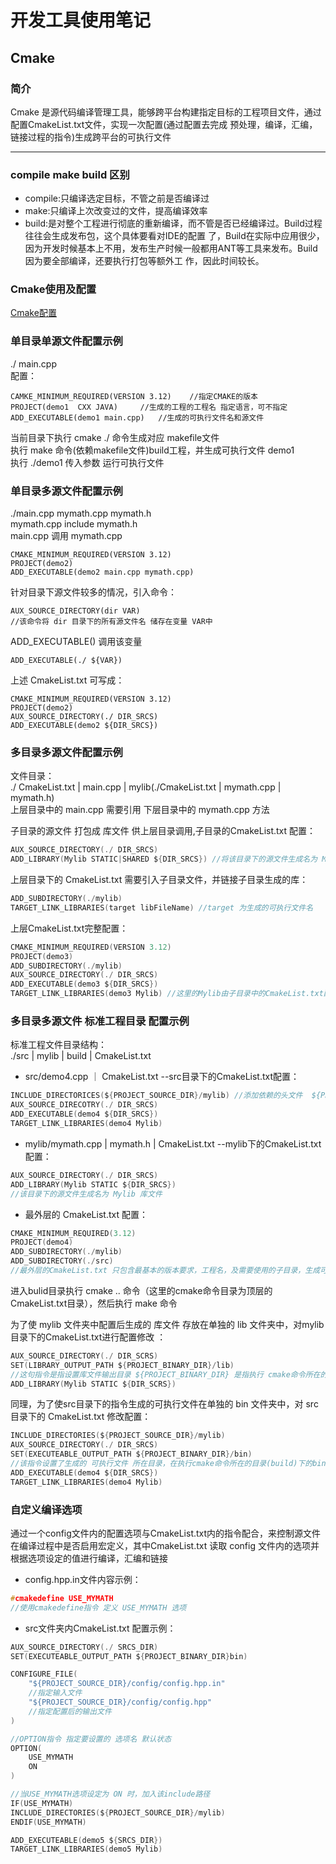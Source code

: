 # 开发工具使用笔记  
## Cmake   
### 简介   
Cmake 是源代码编译管理工具，能够跨平台构建指定目标的工程项目文件，通过配置CmakeList.txt文件，实现一次配置(通过配置去完成 预处理，编译，汇编，链接过程的指令)生成跨平台的可执行文件      

---    
### compile make build 区别     
- compile:只编译选定目标，不管之前是否编译过  
- make:只编译上次改变过的文件，提高编译效率   
- build:是对整个工程进行彻底的重新编译，而不管是否已经编译过。Build过程往往会生成发布包，这个具体要看对IDE的配置
了，Build在实际中应用很少，因为开发时候基本上不用，发布生产时候一般都用ANT等工具来发布。Build因为要全部编译，还要执行打包等额外工
作，因此时间较长。    

### Cmake使用及配置     
[Cmake配置](https://www.jianshu.com/p/c042abb42133) 
### 单目录单源文件配置示例  
./ main.cpp    
配置：   
```  
CAMKE_MINIMUM_REQUIRED(VERSION 3.12)    //指定CMAKE的版本     
PROJECT(demo1  CXX JAVA)     //生成的工程的工程名 指定语言，可不指定   
ADD_EXECUTABLE(demo1 main.cpp)   //生成的可执行文件名和源文件       
```   
当前目录下执行 cmake ./  命令生成对应 makefile文件     
执行 make 命令(依赖makefile文件)build工程，并生成可执行文件 demo1     
执行 ./demo1 传入参数    运行可执行文件   

### 单目录多源文件配置示例    
./main.cpp mymath.cpp mymath.h   
mymath.cpp include mymath.h  
main.cpp 调用 mymath.cpp    

```  
CMAKE_MINIMUM_REQUIRED(VERSION 3.12)     
PROJECT(demo2)  
ADD_EXECUTABLE(demo2 main.cpp mymath.cpp)  
```    
针对目录下源文件较多的情况，引入命令：   
``` 
AUX_SOURCE_DIRECTORY(dir VAR)   
//该命令将 dir 目录下的所有源文件名 储存在变量 VAR中    
```   
ADD_EXECUTABLE()  调用该变量    
``` 
ADD_EXECUTABLE(./ ${VAR})
```   
上述 CmakeList.txt 可写成：   
```
CMAKE_MINIMUM_REQUIRED(VERSION 3.12)   
PROJECT(demo2)    
AUX_SOURCE_DIRECTORY(./ DIR_SRCS)
ADD_EXECUTABLE(demo2 ${DIR_SRCS})  
```  

### 多目录多源文件配置示例  
文件目录：  
./ CmakeList.txt | main.cpp | mylib(./CmakeList.txt | mymath.cpp | mymath.h)    
上层目录中的 main.cpp 需要引用 下层目录中的 mymath.cpp 方法   

子目录的源文件 打包成 库文件 供上层目录调用,子目录的CmakeList.txt 配置：  
```c
AUX_SOURCE_DIRECTORY(./ DIR_SRCS)   
ADD_LIBRARY(Mylib STATIC|SHARED ${DIR_SRCS}) //将该目录下的源文件生成名为 Mylib 库文件,通过中间的可选参数设定库位静态库还是动态库  
```  
上层目录下的 CmakeList.txt 需要引入子目录文件，并链接子目录生成的库：  
``` c
ADD_SUBDIRECTORY(./mylib)   
TARGET_LINK_LIBRARIES(target libFileName) //target 为生成的可执行文件名  
```  
上层CmakeList.txt完整配置：  
``` c
CMAKE_MINIMUM_REQUIRED(VERSION 3.12) 
PROJECT(demo3)  
ADD_SUBDIRECTORY(./mylib)
AUX_SOURCE_DIRECTORY(./ DIR_SRCS)  
ADD_EXECUTABLE(demo3 ${DIR_SRCS}) 
TARGET_LINK_LIBRARIES(demo3 Mylib) //这里的Mylib由子目录中的CmakeList.txt配置链接库生成  
```

### 多目录多源文件 标准工程目录 配置示例  
标准工程文件目录结构：   
./src | mylib | build | CmakeList.txt    
- src/demo4.cpp ｜ CmakeList.txt  --src目录下的CmakeList.txt配置：  
``` c 
INCLUDE_DIRECTORICES(${PROJECT_SOURCE_DIR}/mylib) //添加依赖的头文件  ${PROJECT_SOURCE_DIR} 该变量表示当前工程的跟目录
AUX_SOURCE_DIRECOTRY(./ DIR_SRCS)  
ADD_EXECUTABLE(demo4 ${DIR_SRCS}) 
TARGET_LINK_LIBRARIES(demo4 Mylib)
```   
- mylib/mymath.cpp | mymath.h | CmakeList.txt --mylib下的CmakeList.txt配置：    
```c
AUX_SOURCE_DIRECTORY(./ DIR_SRCS) 
ADD_LIBRARY(Mylib STATIC ${DIR_SRCS})   
//该目录下的源文件生成名为 Mylib 库文件 
```    
- 最外层的 CmakeList.txt 配置：   
``` c
CMAKE_MINIMUM_REQUIRED(3.12)
PROJECT(demo4)  
ADD_SUBDIRECTORY(./mylib)
ADD_SUBDIRECTORY(./src)   
//最外层的CmakeList.txt 只包含最基本的版本要求，工程名，及需要使用的子目录，生成可执行文件的Cmake配置指令在src目录中已经配置  
```  
进入bulid目录执行  cmake ..  命令（这里的cmake命令目录为顶层的CmakeList.txt目录），然后执行 make 命令        

为了使 mylib 文件夹中配置后生成的 库文件 存放在单独的 lib 文件夹中，对mylib目录下的CmakeList.txt进行配置修改 ：   
``` c
AUX_SOURCE_DIRECTORY(./ DIR_SCRS) 
SET(LIBRARY_OUTPUT_PATH ${PROJECT_BINARY_DIR}/lib)  
//这句指令是指设置库文件输出目录 ${PROJECT_BINARY_DIR} 是指执行 cmake命令所在的目录，在本示例中执行的目录是 build 文件夹下，所以在执行完 cmake后，build文件夹下会有一个 lib 文件夹存放生成的 库文件
ADD_LIBRARY(Mylib STATIC ${DIR_SCRS})  
```   
同理，为了使src目录下的指令生成的可执行文件在单独的 bin 文件夹中，对 src目录下的 CmakeList.txt 修改配置：    
``` c
INCLUDE_DIRECTORIES(${PROJECT_SOURCE_DIR}/mylib)  
AUX_SOURCE_DIRECTORY(./ DIR_SRCS) 
SET(EXECUTEABLE_OUTPUT_PATH ${PROJECT_BINARY_DIR}/bin)   
//该指令设置了生成的 可执行文件 所在目录，在执行cmake命令所在的目录(build)下的bin文件夹中     
ADD_EXECUTABLE(demo4 ${DIR_SRCS})  
TARGET_LINK_LIBRARIES(demo4 Mylib)
```     

### 自定义编译选项  
通过一个config文件内的配置选项与CmakeList.txt内的指令配合，来控制源文件在编译过程中是否启用宏定义，其中CmakeList.txt 读取 config 文件内的选项并根据选项设定的值进行编译，汇编和链接 
- config.hpp.in文件内容示例：  
``` c 
#cmakedefine USE_MYMATH   
//使用cmakedefine指令 定义 USE_MYMATH 选项   
```   
- src文件夹内CmakeList.txt 配置示例：    
``` c
AUX_SOURCE_DIRECTORY(./ SRCS_DIR) 
SET(EXECUTEABLE_OUTPUT_PATH ${PROJECT_BINARY_DIR}bin)     

CONFIGURE_FILE(
    "${PROJECT_SOURCE_DIR}/config/config.hpp.in"     
    //指定输入文件
    "${PROJECT_SOURCE_DIR}/config/config.hpp"  
    //指定配置后的输出文件
)

//OPTION指令 指定要设置的 选项名 默认状态
OPTION(
    USE_MYMATH 
    ON 
)

//当USE_MYMATH选项设定为 ON 时，加入该include路径
IF(USE_MYMATH)
INCLUDE_DIRECTORIES(${PROJECT_SOURCE_DIR}/mylib) 
ENDIF(USE_MYMATH)

ADD_EXECUTEABLE(demo5 ${SRCS_DIR})  
TARGET_LINK_LIBRARIES(demo5 Mylib)
``` 
